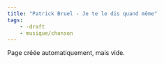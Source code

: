 ```yaml
---
title: "Patrick Bruel - Je te le dis quand même"
tags:
    - -draft
    - musique/chanson
---
```


Page créée automatiquement, mais vide.
